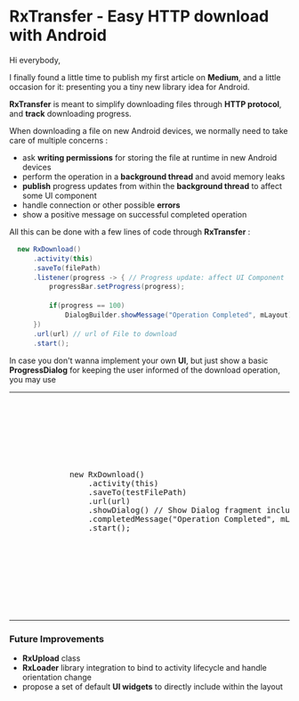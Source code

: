 # RxTransfer - Easy HTTP download with Android 

Hi everybody, 

I finally found a little time to publish my first article on **Medium**, and a little occasion for it: presenting you a tiny new library idea for Android. 

**RxTransfer** is meant to simplify downloading files through **HTTP protocol**, and **track** downloading progress. 

When downloading a file on new Android devices, we normally need to take care of multiple concerns : 

- ask **writing permissions** for storing the file at runtime in new Android devices 
- perform the operation in a **background thread** and avoid memory leaks 
- **publish** progress updates from within the **background thread** to affect some UI component 
- handle connection or other possible **errors** 
- show a positive message on successful completed operation 

All this can be done with a few lines of code through **RxTransfer** : 

```java
  new RxDownload()
      .activity(this)
      .saveTo(filePath)
      .listener(progress -> { // Progress update: affect UI Component
          progressBar.setProgress(progress);

          if(progress == 100)
              DialogBuilder.showMessage("Operation Completed", mLayout);
      })
      .url(url) // url of File to download
      .start();
```

In case you don't wanna implement your own **UI**, but just show a basic **ProgressDialog** for keeping the user informed of the download operation, you may use 


<table>
    <tr>
        <td>
           <pre lang="java">
            new RxDownload()
                .activity(this)
                .saveTo(testFilePath)
                .url(url)
                .showDialog() // Show Dialog fragment including ProgressBar
                .completedMessage("Operation Completed", mLayout)
                .start();
           </pre>
        </td>
        <td>
            <img src="docs/screenshots/progress_dialog_fragment_sample.png"  width="200" height="400" />
        </td>
    </tr>
</table>

### Future Improvements 
- **RxUpload** class 
- **RxLoader** library integration to bind to activity lifecycle and handle orientation change
- propose a set of default **UI widgets** to directly include within the layout

